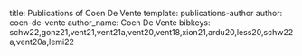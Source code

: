 title: Publications of Coen De Vente
template: publications-author
author: coen-de-vente
author_name: Coen De Vente
bibkeys: schw22,gonz21,vent21,vent21a,vent20,vent18,xion21,ardu20,less20,schw22a,vent20a,lemi22